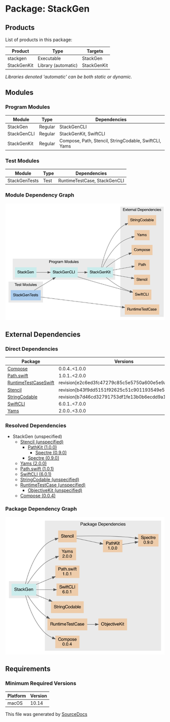 # Package: **StackGen**

## Products

List of products in this package:

| Product | Type | Targets |
| ------- | ---- | ------- |
| stackgen | Executable | StackGen |
| StackGenKit | Library (automatic) | StackGenKit |

_Libraries denoted 'automatic' can be both static or dynamic._

## Modules

### Program Modules

| Module | Type | Dependencies |
| ------ | ---- | ------------ |
| StackGen | Regular | StackGenCLI |
| StackGenCLI | Regular | StackGenKit, SwiftCLI |
| StackGenKit | Regular | Compose, Path, Stencil, StringCodable, SwiftCLI, Yams |

### Test Modules

| Module | Type | Dependencies |
| ------ | ---- | ------------ |
| StackGenTests | Test | RuntimeTestCase, StackGenCLI |

### Module Dependency Graph

[![Module Dependency Graph](PackageModules.png)](PackageModules.png)

## External Dependencies

### Direct Dependencies

| Package | Versions |
| ------- | -------- |
| [Compose](https://github.com/acecilia/Compose.git) | 0.0.4..<1.0.0 |
| [Path.swift](https://github.com/mxcl/Path.swift.git) | 1.0.1..<2.0.0 |
| [RuntimeTestCaseSwift](https://github.com/acecilia/RuntimeTestCaseSwift.git) | revision[e2c6ed3fc47279c85c5e5750a600e5e9ab86a0c9] |
| [Stencil](https://github.com/acecilia/Stencil.git) | revision[b43f9dd5151f92625c51c901193549e5d0030244] |
| [StringCodable](https://github.com/acecilia/StringCodable.git) | revision[b7d46cd32791753df1fe13b0b6ecdd9a19fbabcc] |
| [SwiftCLI](https://github.com/jakeheis/SwiftCLI.git) | 6.0.1..<7.0.0 |
| [Yams](https://github.com/jpsim/Yams.git) | 2.0.0..<3.0.0 |

### Resolved Dependencies

-   StackGen (unspecified)
    -   [Stencil (unspecified)](https://github.com/acecilia/Stencil.git)
        -   [PathKit (1.0.0)](https://github.com/kylef/PathKit.git)
            -   [Spectre (0.9.0)](https://github.com/kylef/Spectre.git)
        -   [Spectre (0.9.0)](https://github.com/kylef/Spectre.git)
    -   [Yams (2.0.0)](https://github.com/jpsim/Yams.git)
    -   [Path.swift (1.0.1)](https://github.com/mxcl/Path.swift.git)
    -   [SwiftCLI (6.0.1)](https://github.com/jakeheis/SwiftCLI.git)
    -   [StringCodable (unspecified)](https://github.com/acecilia/StringCodable.git)
    -   [RuntimeTestCase (unspecified)](https://github.com/acecilia/RuntimeTestCaseSwift.git)
        -   [ObjectiveKit (unspecified)](https://github.com/acecilia/ObjectiveKit)
    -   [Compose (0.0.4)](https://github.com/acecilia/Compose.git)

### Package Dependency Graph

[![Package Dependency Graph](PackageDependencies.png)](PackageDependencies.png)

## Requirements

### Minimum Required Versions

| Platform | Version |
| -------- | ------- |
| macOS | 10.14 |

This file was generated by [SourceDocs](https://github.com/eneko/SourceDocs)